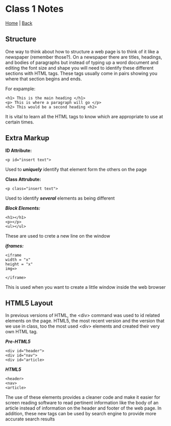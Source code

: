 # Class 1  Notes

[Home](/README.md) | [Back](/102-main/102TableofContents.md)


## Structure

One way to think about how to structure a web page is to think of it like a newspaper (remember those?). On a newspaper there are titles, headings, and bodies of paragraphs but instead of typing up a word document and editing the font size and shape you will need to identify these different sections with HTML tags. These tags usually come in pairs showing you where that section begins and ends.  

For expample:

    <h1> This is the main heading </h1>
    <p> This is where a paragraph will go </p>
    <h2> This would be a second heading <h2>

It is vital to learn all the HTML tags to know which are appropriate to use at certain times.

## Extra Markup

**ID Attribute:**

    <p id="insert text">

Used to ***uniquely*** identify that element form the others on the page

**Class Attrubute:**

    <p class="insert text">

Used to identify ***several*** elements as being different 

***Block Elements:***

    <h1></h1>
    <p></p>
    <ul></ul>

These are used to crete a new line on the window

***iframes:***

    <iframe
    width = "x"
    height = "x"
    img=>

    </iframe>

This is used when you want to create a little window inside the web browser

## HTML5 Layout

In previous versions of HTML, the \<div> command was used to id related elements on the page. HTML5, the most recent version and the version that we use in class, too the most used \<div> elements and created their very own HTML tag.

***Pre-HTML5***

    <div id="header">
    <div id="nav">
    <div id="article>

***HTML5***

    <header>
    <nav>
    <article>

The use of these elements provides a cleaner code and make it easier for screen reading software to read pertinent information like the body of an article instead of information on the header and footer of the web page. In addition, these new tags can be used by search engine to provide more accurate search results 